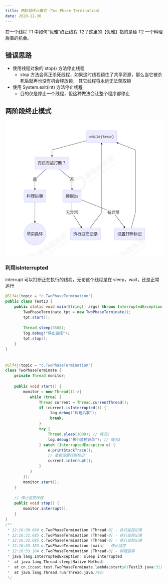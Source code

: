 ```yaml
---
title: 两阶段终止模式（Two Phase Termination）
date: 2020-12-30
---
```


在一个线程 T1 中如何“优雅”终止线程 T2？这里的【优雅】指的是给 T2 一个料理后事的机会。

## 错误思路

- 使用线程对象的 stop() 方法停止线程
  - stop 方法会真正杀死线程，如果这时线程锁住了共享资源，那么当它被杀死后就再也没有机会释放锁，
    其它线程将永远无法获取锁
- 使用 System.exit(int) 方法停止线程
  - 目的仅是停止一个线程，但这种做法会让整个程序都停止

## 两阶段终止模式

![image-20201230120350846](https://raw.githubusercontent.com/MilesGO517/images/master/20201230120351.png)

### 利用isInterrupted

interrupt 可以打断正在执行的线程，无论这个线程是在 sleep，wait，还是正常运行

```java
@Slf4j(topic = "c.TwoPhaseTermination")
public class Test13 {
    public static void main(String[] args) throws InterruptedException {
        TwoPhaseTerminate tpt = new TwoPhaseTerminate();
        tpt.start();

        Thread.sleep(3500);
        log.debug("停止监控");
        tpt.stop();
    }
}


@Slf4j(topic = "c.TwoPhaseTermination")
class TwoPhaseTerminate {
    private Thread monitor;

    public void start() {
        monitor = new Thread(()->{
           while (true) {
               Thread current = Thread.currentThread();
               if (current.isInterrupted()) {
                    log.debug("料理后事");
                    break;
               }
               try {
                   Thread.sleep(1000); // 情况1
                   log.debug("执行监控记录"); // 情况2
               } catch (InterruptedException e) {
                   e.printStackTrace();
                   // 重新设置打断标记
                   current.interrupt();
               }
           }
        });
        monitor.start();
    }

    // 停止监控线程
    public void stop() {
        monitor.interrupt();
    }
}
/**
 * 12:16:30.684 c.TwoPhaseTermination [Thread-0] - 执行监控记录
 * 12:16:31.685 c.TwoPhaseTermination [Thread-0] - 执行监控记录
 * 12:16:32.685 c.TwoPhaseTermination [Thread-0] - 执行监控记录
 * 12:16:33.183 c.TwoPhaseTermination [main] - 停止监控
 * 12:16:33.184 c.TwoPhaseTermination [Thread-0] - 料理后事
 * java.lang.InterruptedException: sleep interrupted
 * 	at java.lang.Thread.sleep(Native Method)
 * 	at cn.itcast.test.TwoPhaseTerminate.lambda$start$0(Test13.java:31)
 * 	at java.lang.Thread.run(Thread.java:748)
 */
```

